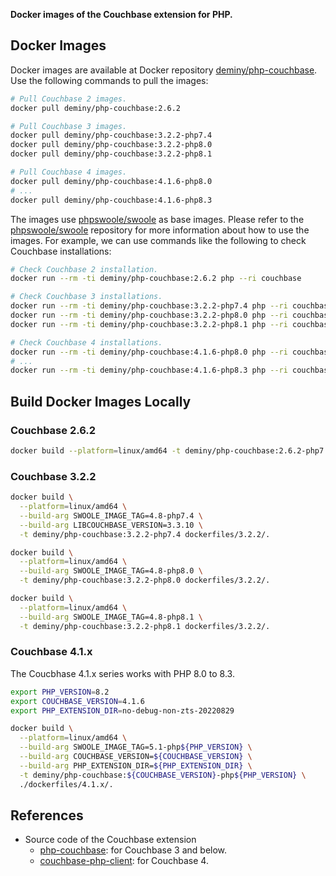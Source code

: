 **Docker images of the Couchbase extension for PHP.**

## Docker Images

Docker images are available at Docker repository [deminy/php-couchbase]. Use the following commands to pull the images:

```bash
# Pull Couchbase 2 images.
docker pull deminy/php-couchbase:2.6.2

# Pull Couchbase 3 images.
docker pull deminy/php-couchbase:3.2.2-php7.4
docker pull deminy/php-couchbase:3.2.2-php8.0
docker pull deminy/php-couchbase:3.2.2-php8.1

# Pull Couchbase 4 images.
docker pull deminy/php-couchbase:4.1.6-php8.0
# ...
docker pull deminy/php-couchbase:4.1.6-php8.3
```

The images use [phpswoole/swoole] as base images. Please refer to the [phpswoole/swoole] repository for more information
about how to use the images. For example, we can use commands like the following to check Couchbase installations:

```bash
# Check Couchbase 2 installation.
docker run --rm -ti deminy/php-couchbase:2.6.2 php --ri couchbase

# Check Couchbase 3 installations.
docker run --rm -ti deminy/php-couchbase:3.2.2-php7.4 php --ri couchbase
docker run --rm -ti deminy/php-couchbase:3.2.2-php8.0 php --ri couchbase
docker run --rm -ti deminy/php-couchbase:3.2.2-php8.1 php --ri couchbase

# Check Couchbase 4 installations.
docker run --rm -ti deminy/php-couchbase:4.1.6-php8.0 php --ri couchbase
# ...
docker run --rm -ti deminy/php-couchbase:4.1.6-php8.3 php --ri couchbase
```

## Build Docker Images Locally

### Couchbase 2.6.2

```bash
docker build --platform=linux/amd64 -t deminy/php-couchbase:2.6.2-php7.4 dockerfiles/2.6.2/.
```

### Couchbase 3.2.2

```bash
docker build \
  --platform=linux/amd64 \
  --build-arg SWOOLE_IMAGE_TAG=4.8-php7.4 \
  --build-arg LIBCOUCHBASE_VERSION=3.3.10 \
  -t deminy/php-couchbase:3.2.2-php7.4 dockerfiles/3.2.2/.

docker build \
  --platform=linux/amd64 \
  --build-arg SWOOLE_IMAGE_TAG=4.8-php8.0 \
  -t deminy/php-couchbase:3.2.2-php8.0 dockerfiles/3.2.2/.

docker build \
  --platform=linux/amd64 \
  --build-arg SWOOLE_IMAGE_TAG=4.8-php8.1 \
  -t deminy/php-couchbase:3.2.2-php8.1 dockerfiles/3.2.2/.
```

### Couchbase 4.1.x

The Coucbhase 4.1.x series works with PHP 8.0 to 8.3.

```bash
export PHP_VERSION=8.2
export COUCHBASE_VERSION=4.1.6
export PHP_EXTENSION_DIR=no-debug-non-zts-20220829

docker build \
  --platform=linux/amd64 \
  --build-arg SWOOLE_IMAGE_TAG=5.1-php${PHP_VERSION} \
  --build-arg COUCHBASE_VERSION=${COUCHBASE_VERSION} \
  --build-arg PHP_EXTENSION_DIR=${PHP_EXTENSION_DIR} \
  -t deminy/php-couchbase:${COUCHBASE_VERSION}-php${PHP_VERSION} \
  ./dockerfiles/4.1.x/.
```

## References

* Source code of the Couchbase extension
    * [php-couchbase]: for Couchbase 3 and below.
    * [couchbase-php-client]: for Couchbase 4.

[deminy/php-couchbase]: https://hub.docker.com/r/deminy/php-couchbase
[phpswoole/swoole]: https://github.com/swoole/docker-swoole
[php-couchbase]: https://github.com/couchbase/php-couchbase
[couchbase-php-client]: https://github.com/couchbase/couchbase-php-client

